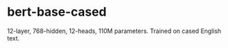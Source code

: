 # bert-base-cased

12-layer, 768-hidden, 12-heads, 110M parameters.
Trained on cased English text.


